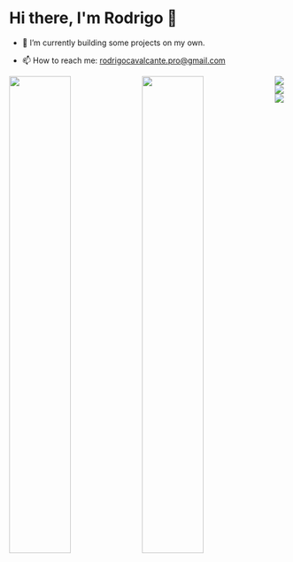 # Hi there, I'm Rodrigo 👋
  
<!-- - 🔭 I’m currently working at OmniChat as Product Engineer I -->

- 🌱 I’m currently building some projects on my own.

- 📫 How to reach me: rodrigocavalcante.pro@gmail.com
<!-- 🤔 I’m looking for help get a job -->
<!-- 💬 Ask me about -->
<!-- 👯 I’m looking to collaborate on ... -->

<img align="left" width="47%" src="https://github-readme-stats.vercel.app/api/top-langs/?username=rodrigoliveirac&layout=compact" />
<img align="left" width="47%" src="https://github-readme-stats.vercel.app/api?username=rodrigoliveirac&show_icons=true&theme=radical" />

<img align="left" src="https://img.shields.io/badge/kotlin-%230095D5.svg?style=for-the-badge&logo=kotlin&logoColor=white" />
<img align="left" src="https://img.shields.io/badge/java-%23ED8B00.svg?style=for-the-badge&logo=java&logoColor=white" />
<img src="https://img.shields.io/badge/Android%20Studio-3DDC84.svg?style=for-the-badge&logo=android-studio&logoColor=white" />







